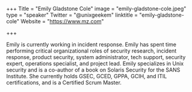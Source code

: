 +++
Title = "Emily Gladstone Cole"
image = "emily-gladstone-cole.jpeg"
type = "speaker"
Twitter = "@unixgeekem"
linktitle = "emily-gladstone-cole"
Website = "https://www.mz.com"

+++

Emily is currently working in incident response. Emily has spent time performing critical organizational roles of security research, incident response, product security, system administrator, tech support, security expert, operations specialist, and project lead. Emily specializes in Unix security and is a co-author of a book on Solaris Security for the SANS Institute. She currently holds GSEC, GCED, GPPA, GCIH, and ITIL certifications, and is a Certified Scrum Master.
